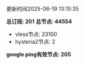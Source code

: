 更新时间2025-06-19 13:15:35

**总订阅: 201**
**总节点: 44554**
- vless节点: 23100
- hysteria2节点: 2

**google ping有效节点: 205**

